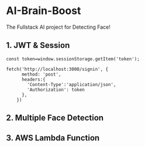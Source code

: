 # AI-Brain-Boost
The Fullstack AI project for Detecting Face!

## 1. JWT & Session
```
const token=window.sessionStorage.getItem('token');

fetch('http://localhost:3000/signin', {
      method: 'post',
      headers:{
        'Content-Type':'application/json',
        'Authorization': token
      },
    })

```
## 2. Multiple Face Detection
## 3. AWS Lambda Function
